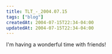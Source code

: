```yaml
---
title: TLT_-_2004.07.15
tags: ["blog"]
createdAt: 2004-07-15T22:34-04:00
updatedAt: 2004-07-15T22:34-04:00
---
```


I'm having a wonderful time with friends!

